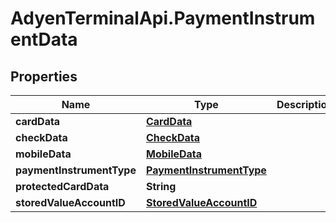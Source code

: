 # AdyenTerminalApi.PaymentInstrumentData

## Properties

Name | Type | Description | Notes
------------ | ------------- | ------------- | -------------
**cardData** | [**CardData**](CardData.md) |  | [optional] 
**checkData** | [**CheckData**](CheckData.md) |  | [optional] 
**mobileData** | [**MobileData**](MobileData.md) |  | [optional] 
**paymentInstrumentType** | [**PaymentInstrumentType**](PaymentInstrumentType.md) |  | 
**protectedCardData** | **String** |  | [optional] 
**storedValueAccountID** | [**StoredValueAccountID**](StoredValueAccountID.md) |  | [optional] 


